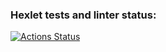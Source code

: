 ### Hexlet tests and linter status:
[![Actions Status](https://github.com/g0al/java-project-71/actions/workflows/hexlet-check.yml/badge.svg)](https://github.com/g0al/java-project-71/actions)